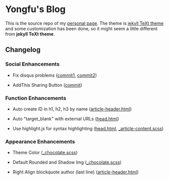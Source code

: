 # Yongfu's Blog

This is the source repo of my [personal page](https://liao961120.github.io/). The theme is [jekyll TeXt theme](https://github.com/kitian616/jekyll-TeXt-theme) and some customization has been done, so it might seem a little different from **jekyll TeXt theme**.

## Changelog

### Social Enhancements

- Fix disqus problems ([commit1](https://github.com/liao961120/liao961120.github.io/commit/397c1d7d84e853e68a12289c242a5f2ad142e6cd), [commit2](https://github.com/liao961120/liao961120.github.io/commit/1a5262c450f2010fdf239bd30c43b4aa11f95960))

- AddThis Sharing Button ([commit](https://github.com/liao961120/liao961120.github.io/commit/d453066d674072c456f784c7afffbf15d509e430))

### Function Enhancements

- Auto create ID in h1, h2, h3 by name ([article-header.html](https://github.com/liao961120/liao961120.github.io/blob/0c7717ea8682155d926450101b5c7505f9cc6ec1/_includes/article-header.html#L51))

- Auto "target_blank" with external URLs ([head.html](https://github.com/liao961120/liao961120.github.io/blob/0c7717ea8682155d926450101b5c7505f9cc6ec1/_includes/head.html#L51))

- Use highlight.js for syntax highlighting ([head.html](https://github.com/liao961120/liao961120.github.io/blob/0c7717ea8682155d926450101b5c7505f9cc6ec1/_includes/head.html#L65), [_article-content.scss](https://github.com/liao961120/liao961120.github.io/blob/0c7717ea8682155d926450101b5c7505f9cc6ec1/_sass/components/_article-content.scss#L85-L86))


### Appearance Enhancements

- Theme Color ([_chocolate.scss](https://github.com/liao961120/liao961120.github.io/blob/master/_sass/skins/_chocolate.scss))

- Default Rounded and Shadow Img ([_chocolate.scss](https://github.com/liao961120/liao961120.github.io/blob/0c7717ea8682155d926450101b5c7505f9cc6ec1/_sass/skins/_chocolate.scss#L75))

- Right Align blockquote author (last line) ([article-header.html](https://github.com/liao961120/liao961120.github.io/blob/0c7717ea8682155d926450101b5c7505f9cc6ec1/_includes/article-header.html#L73))